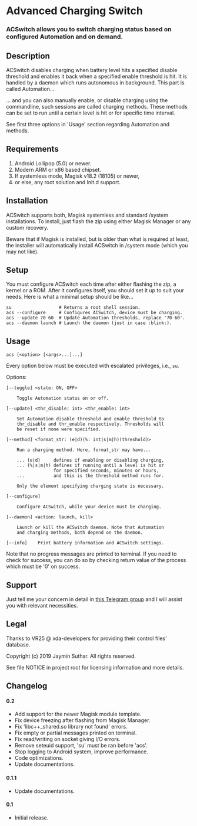 # Advanced Charging Switch

### ACSwitch allows you to switch charging status based on configured Automation and on demand.

## Description

ACSwitch disables charging when battery level hits a specified disable threshold
and enables it back when a specified enable threshold is hit. It is handled by a
daemon which runs autonomous in background. This part is called Automation...

... and you can also manually enable, or disable charging using the commandline,
such sessions are called charging methods. These methods can be set to run until
a certain level is hit or for specific time interval.

See first three options in 'Usage' section regarding Automation and methods.

## Requirements

1. Android Lollipop (5.0) or newer.
2. Modern ARM or x86 based chipset.
3. If systemless mode, Magisk v18.2 (18105) or newer,
4. or else, any root solution and Init.d support.

## Installation

ACSwitch supports both, Magisk systemless and standard /system installations. To
install, just flash the zip using either Magisk Manager or any custom recovery.

Beware that if Magisk is installed, but is older than what is required at least,
the installer will automatically install ACSwitch in /system mode (which you may
not like).

## Setup

You must configure ACSwitch each time after either flashing the zip, a kernel or
a ROM. After it configures itself, you should set it up to suit your needs. Here
is what a minimal setup should be like...

    su                  # Returns a root shell session.
    acs --configure     # Configures ACSwitch, device must be charging.
    acs --update 70 60  # Update Automation thresholds, replace '70 60'.
    acs --daemon launch # Launch the daemon (just in case :blink:).

## Usage

`acs [<option> [<args>...]...]`

Every option below must be executed with escalated privileges, i.e., `su`.

Options:

    [--toggle] <state: ON, OFF>

        Toggle Automation status on or off.

    [--update] <thr_disable: int> <thr_enable: int>

        Set Automation disable threshold and enable threshold to
        thr_disable and thr_enable respectively. Thresholds will
        be reset if none were specified.

    [--method] <format_str: (e|d)(%: int|s|m|h)(threshold)>

        Run a charging method. Here, format_str may have...

        ... (e|d)     defines if enabling or disabling charging,
        ... (%|s|m|h) defines if running until a level is hit or
                      for specified seconds, minutes or hours,
        ...           and this is the threshold method runs for.

        Only the element specifying charging state is necessary.

    [--configure]

        Configure ACSwitch, while your device must be charging.

    [--daemon] <action: launch, kill>

        Launch or kill the ACSwitch daemon. Note that Automation
        and charging methods, both depend on the daemon.

    [--info]    Print battery information and ACSwitch settings.

Note that no progress messages are printed to terminal. If you need to check for
success, you can do so by checking return value of the process which must be '0'
on success.

## Support

Just tell me your concern in detail in [this Telegram group](https://t.me/joinchat/JUfXGwuAuzKxo5boALVf1w)
and I will assist you with relevant necessities.

## Legal

Thanks to VR25 @ xda-developers for providing their control files' database.

Copyright (c) 2019 Jaymin Suthar. All rights reserved.

See file NOTICE in project root for licensing information and more details.

## Changelog

#### 0.2

- Add support for the newer Magisk module template.
- Fix device freezing after flashing from Magisk Manager.
- Fix 'libc++_shared.so library not found' errors.
- Fix empty or partial messages printed on terminal.
- Fix read/writing on socket giving I/O errors.
- Remove seteuid support, 'su' must be ran before 'acs'.
- Stop logging to Android system, improve performance.
- Code optimizations.
- Update documentations.

#### 0.1.1

- Update documentations.

#### 0.1

- Initial release.
